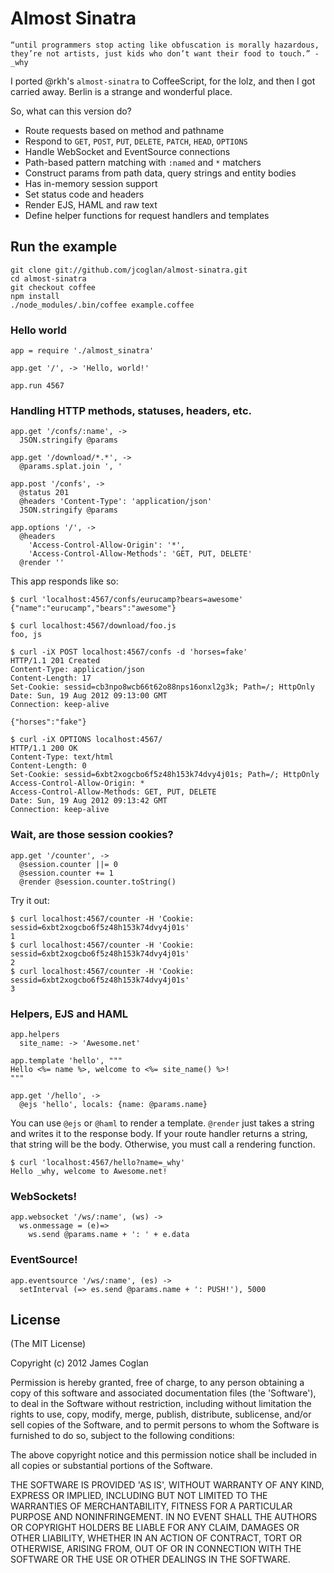 # Almost Sinatra

    “until programmers stop acting like obfuscation is morally hazardous,
    they’re not artists, just kids who don’t want their food to touch.” - _why

I ported @rkh's `almost-sinatra` to CoffeeScript, for the lolz, and then I got
carried away. Berlin is a strange and wonderful place.

So, what can this version do?

* Route requests based on method and pathname
* Respond to `GET`, `POST`, `PUT`, `DELETE`, `PATCH`, `HEAD`, `OPTIONS`
* Handle WebSocket and EventSource connections
* Path-based pattern matching with `:named` and `*` matchers
* Construct params from path data, query strings and entity bodies
* Has in-memory session support
* Set status code and headers
* Render EJS, HAML and raw text
* Define helper functions for request handlers and templates


## Run the example

    git clone git://github.com/jcoglan/almost-sinatra.git
    cd almost-sinatra
    git checkout coffee
    npm install
    ./node_modules/.bin/coffee example.coffee


### Hello world

    app = require './almost_sinatra'
    
    app.get '/', -> 'Hello, world!'
    
    app.run 4567


### Handling HTTP methods, statuses, headers, etc.

    app.get '/confs/:name', ->
      JSON.stringify @params
    
    app.get '/download/*.*', ->
      @params.splat.join ', '
    
    app.post '/confs', ->
      @status 201
      @headers 'Content-Type': 'application/json'
      JSON.stringify @params
    
    app.options '/', ->
      @headers
        'Access-Control-Allow-Origin': '*',
        'Access-Control-Allow-Methods': 'GET, PUT, DELETE'
      @render ''

This app responds like so:

    $ curl 'localhost:4567/confs/eurucamp?bears=awesome'
    {"name":"eurucamp","bears":"awesome"}
    
    $ curl localhost:4567/download/foo.js
    foo, js
    
    $ curl -iX POST localhost:4567/confs -d 'horses=fake'
    HTTP/1.1 201 Created
    Content-Type: application/json
    Content-Length: 17
    Set-Cookie: sessid=cb3npo8wcb66t62o88nps16onxl2g3k; Path=/; HttpOnly
    Date: Sun, 19 Aug 2012 09:13:00 GMT
    Connection: keep-alive
    
    {"horses":"fake"}
    
    $ curl -iX OPTIONS localhost:4567/
    HTTP/1.1 200 OK
    Content-Type: text/html
    Content-Length: 0
    Set-Cookie: sessid=6xbt2xogcbo6f5z48h153k74dvy4j01s; Path=/; HttpOnly
    Access-Control-Allow-Origin: *
    Access-Control-Allow-Methods: GET, PUT, DELETE
    Date: Sun, 19 Aug 2012 09:13:42 GMT
    Connection: keep-alive


### Wait, are those session cookies?

    app.get '/counter', ->
      @session.counter ||= 0
      @session.counter += 1
      @render @session.counter.toString()

Try it out:

    $ curl localhost:4567/counter -H 'Cookie: sessid=6xbt2xogcbo6f5z48h153k74dvy4j01s'
    1
    $ curl localhost:4567/counter -H 'Cookie: sessid=6xbt2xogcbo6f5z48h153k74dvy4j01s'
    2
    $ curl localhost:4567/counter -H 'Cookie: sessid=6xbt2xogcbo6f5z48h153k74dvy4j01s'
    3


### Helpers, EJS and HAML

    app.helpers
      site_name: -> 'Awesome.net'
    
    app.template 'hello', """
    Hello <%= name %>, welcome to <%= site_name() %>!
    """
    
    app.get '/hello', ->
      @ejs 'hello', locals: {name: @params.name}

You can use `@ejs` or `@haml` to render a template. `@render` just takes a
string and writes it to the response body. If your route handler returns a
string, that string will be the body. Otherwise, you must call a rendering
function.

    $ curl 'localhost:4567/hello?name=_why'
    Hello _why, welcome to Awesome.net!


### WebSockets!

    app.websocket '/ws/:name', (ws) ->
      ws.onmessage = (e)=>
        ws.send @params.name + ': ' + e.data


### EventSource!

    app.eventsource '/ws/:name', (es) ->
      setInterval (=> es.send @params.name + ': PUSH!'), 5000


## License

(The MIT License)

Copyright (c) 2012 James Coglan

Permission is hereby granted, free of charge, to any person obtaining a copy of
this software and associated documentation files (the 'Software'), to deal in
the Software without restriction, including without limitation the rights to use,
copy, modify, merge, publish, distribute, sublicense, and/or sell copies of the
Software, and to permit persons to whom the Software is furnished to do so,
subject to the following conditions:

The above copyright notice and this permission notice shall be included in all
copies or substantial portions of the Software.

THE SOFTWARE IS PROVIDED 'AS IS', WITHOUT WARRANTY OF ANY KIND, EXPRESS OR
IMPLIED, INCLUDING BUT NOT LIMITED TO THE WARRANTIES OF MERCHANTABILITY, FITNESS
FOR A PARTICULAR PURPOSE AND NONINFRINGEMENT. IN NO EVENT SHALL THE AUTHORS OR
COPYRIGHT HOLDERS BE LIABLE FOR ANY CLAIM, DAMAGES OR OTHER LIABILITY, WHETHER
IN AN ACTION OF CONTRACT, TORT OR OTHERWISE, ARISING FROM, OUT OF OR IN
CONNECTION WITH THE SOFTWARE OR THE USE OR OTHER DEALINGS IN THE SOFTWARE.
